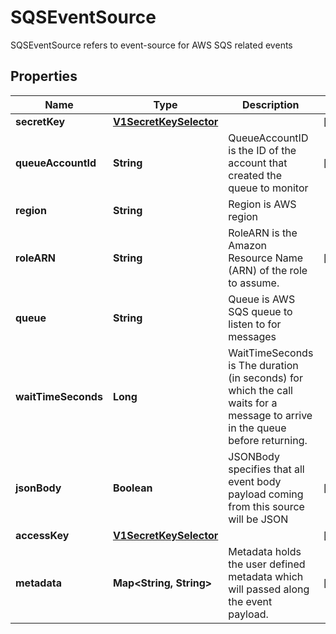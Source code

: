 

# SQSEventSource

SQSEventSource refers to event-source for AWS SQS related events
## Properties

Name | Type | Description | Notes
------------ | ------------- | ------------- | -------------
**secretKey** | [**V1SecretKeySelector**](V1SecretKeySelector.md) |  |  [optional]
**queueAccountId** | **String** | QueueAccountID is the ID of the account that created the queue to monitor |  [optional]
**region** | **String** | Region is AWS region | 
**roleARN** | **String** | RoleARN is the Amazon Resource Name (ARN) of the role to assume. |  [optional]
**queue** | **String** | Queue is AWS SQS queue to listen to for messages | 
**waitTimeSeconds** | **Long** | WaitTimeSeconds is The duration (in seconds) for which the call waits for a message to arrive in the queue before returning. | 
**jsonBody** | **Boolean** | JSONBody specifies that all event body payload coming from this source will be JSON |  [optional]
**accessKey** | [**V1SecretKeySelector**](V1SecretKeySelector.md) |  |  [optional]
**metadata** | **Map&lt;String, String&gt;** | Metadata holds the user defined metadata which will passed along the event payload. |  [optional]



